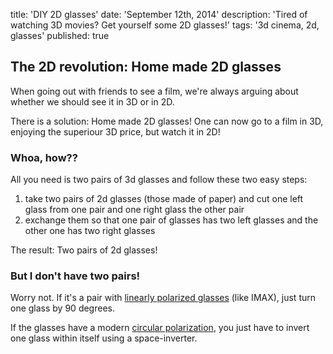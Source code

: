title: 'DIY 2D glasses'
date: 'September 12th, 2014'
description: 'Tired of watching 3D movies? Get yourself some 2D glasses!'
tags: '3d cinema, 2d, glasses'
published: true

## The 2D revolution: Home made 2D glasses

When going out with friends to see a film,
we're always arguing about whether we should see it
in 3D or in 2D.

There is a solution: Home made 2D glasses!
One can now go to a film in 3D, enjoying the superiour 3D price,
but watch it in 2D!

### Whoa, how??

All you need is two pairs of 3d glasses and follow these
two easy steps:

1. take two pairs of 2d glasses (those made of paper) and
   cut one left glass from one pair and one right glass the other pair
2. exchange them so that one pair of glasses has two left glasses and
   the other one has two right glasses

The result: Two pairs of 2d glasses!

### But I don't have two pairs!

Worry not.
If it's a pair with
<a href="http://en.wikipedia.org/wiki/Polarized_3D_system#Linearly_polarized_glasses">linearly polarized glasses</a>
(like IMAX),
just turn one glass by 90 degrees.

If the glasses have a modern
<a href="http://en.wikipedia.org/wiki/Polarized_3D_system#Circularly_polarized_glasses">circular polarization</a>,
you just have to invert one glass within itself using a space-inverter.
